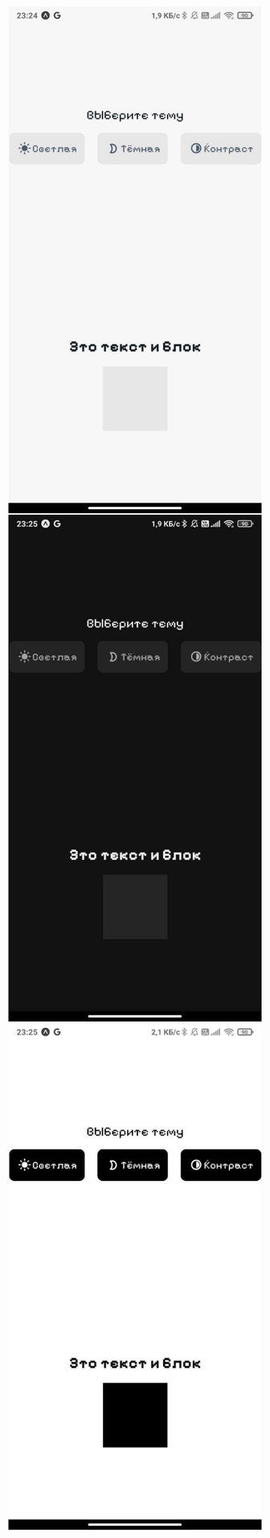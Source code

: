 ![Light](https://github.com/W1ngshot/React-native-projects/raw/hw-10/homework10/images/light.jpg)
![Dark](https://github.com/W1ngshot/React-native-projects/raw/hw-10/homework10/images/dark.jpg)
![Contrast](https://github.com/W1ngshot/React-native-projects/raw/hw-10/homework10/images/contrast.jpg)